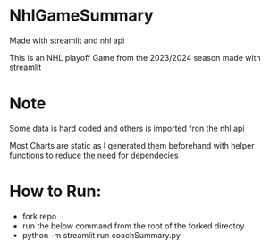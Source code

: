 # NhlGameSummary
Made with streamlit and nhl api

This is an NHL playoff Game from the 2023/2024 season made with streamlit
# Note
Some data is hard coded and others is imported fron the  nhl api

Most Charts are static as I generated them beforehand with helper functions to reduce the need for dependecies

# How to Run:

 - fork repo
 - run the below command from the root of the forked directoy
 - python -m streamlit run coachSummary.py


